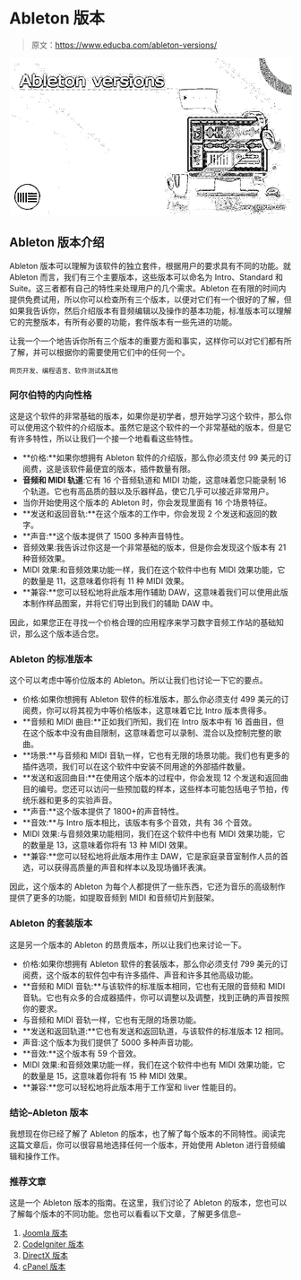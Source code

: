 # Ableton 版本

> 原文：<https://www.educba.com/ableton-versions/>

![Ableton versions](img/f557ffccb8fc667a1e654e8f41301076.png)



## Ableton 版本介绍

Ableton 版本可以理解为该软件的独立套件，根据用户的要求具有不同的功能。就 Ableton 而言，我们有三个主要版本，这些版本可以命名为 Intro、Standard 和 Suite。这三者都有自己的特性来处理用户的几个需求。Ableton 在有限的时间内提供免费试用，所以你可以检查所有三个版本，以便对它们有一个很好的了解，但如果我告诉你，然后介绍版本有音频编辑以及操作的基本功能，标准版本可以理解它的完整版本，有所有必要的功能，套件版本有一些先进的功能。

让我一个一个地告诉你所有三个版本的重要方面和事实，这样你可以对它们都有所了解，并可以根据你的需要使用它们中的任何一个。

<small>网页开发、编程语言、软件测试&其他</small>

### 阿尔伯特的内向性格

这是这个软件的非常基础的版本，如果你是初学者，想开始学习这个软件，那么你可以使用这个软件的介绍版本。虽然它是这个软件的一个非常基础的版本，但是它有许多特性，所以让我们一个接一个地看看这些特性。

*   **价格:**如果你想拥有 Ableton 软件的介绍版，那么你必须支付 99 美元的订阅费，这是该软件最便宜的版本，插件数量有限。
*   **音频和 MIDI 轨道**:它有 16 个音频轨道和 MIDI 功能，这意味着您只能录制 16 个轨道。它也有高品质的鼓以及乐器样品，使它几乎可以接近非常用户。
*   当你开始使用这个版本的 Ableton 时，你会发现里面有 16 个场景特征。
*   **发送和返回音轨:**在这个版本的工作中，你会发现 2 个发送和返回的数字。
*   **声音:**这个版本提供了 1500 多种声音特性。
*   音频效果:我告诉过你这是一个非常基础的版本，但是你会发现这个版本有 21 种音频效果。
*   MIDI 效果:和音频效果功能一样，我们在这个软件中也有 MIDI 效果功能，它的数量是 11，这意味着你将有 11 种 MIDI 效果。
*   **兼容:**您可以轻松地将此版本用作辅助 DAW，这意味着我们可以使用此版本制作样品图案，并将它们导出到我们的辅助 DAW 中。

因此，如果您正在寻找一个价格合理的应用程序来学习数字音频工作站的基础知识，那么这个版本适合您。

### Ableton 的标准版本

这个可以考虑中等价位版本的 Ableton。所以让我们也讨论一下它的要点。

*   价格:如果你想拥有 Ableton 软件的标准版本，那么你必须支付 499 美元的订阅费，你可以将其视为中等价格版本，这意味着它比 Intro 版本贵得多。
*   **音频和 MIDI 曲目:**正如我们所知，我们在 Intro 版本中有 16 首曲目，但在这个版本中没有曲目限制，这意味着您可以录制、混合以及控制完整的歌曲。
*   **场景:**与音频和 MIDI 音轨一样，它也有无限的场景功能。我们也有更多的插件选项，我们可以在这个软件中安装不同用途的外部插件数量。
*   **发送和返回曲目:**在使用这个版本的过程中，你会发现 12 个发送和返回曲目的编号。您还可以访问一些预加载的样本，这些样本可能包括电子节拍，传统乐器和更多的实验声音。
*   **声音:**这个版本提供了 1800+的声音特性。
*   **音效:**与 Intro 版本相比，该版本有多个音效，共有 36 个音效。
*   MIDI 效果:与音频效果功能相同，我们在这个软件中也有 MIDI 效果功能，它的数量是 13，这意味着你将有 13 种 MIDI 效果。
*   **兼容:**您可以轻松地将此版本用作主 DAW，它是家庭录音室制作人员的首选，可以获得高质量的声音和样本以及现场循环表演。

因此，这个版本的 Ableton 为每个人都提供了一些东西，它还为音乐的高级制作提供了更多的功能，如提取音频到 MIDI 和音频切片到鼓架。

### Ableton 的套装版本

这是另一个版本的 Ableton 的昂贵版本，所以让我们也来讨论一下。

*   价格:如果你想拥有 Ableton 软件的套装版本，那么你必须支付 799 美元的订阅费，这个版本的软件包中有许多插件、声音和许多其他高级功能。
*   **音频和 MIDI 音轨:**与该软件的标准版本相同，它也有无限的音频和 MIDI 音轨。它也有众多的合成器插件，你可以调整以及调整，找到正确的声音按照你的要求。
*   与音频和 MIDI 音轨一样，它也有无限的场景功能。
*   **发送和返回轨道:**它也有发送和返回轨道，与该软件的标准版本 12 相同。
*   声音:这个版本为我们提供了 5000 多种声音功能。
*   **音效:**这个版本有 59 个音效。
*   MIDI 效果:和音频效果功能一样，我们在这个软件中也有 MIDI 效果功能，它的数量是 15，这意味着你将有 15 种 MIDI 效果。
*   **兼容:**您可以轻松地将此版本用于工作室和 liver 性能目的。

### 结论–Ableton 版本

我想现在你已经了解了 Ableton 的版本，也了解了每个版本的不同特性。阅读完这篇文章后，你可以很容易地选择任何一个版本，开始使用 Ableton 进行音频编辑和操作工作。

### 推荐文章

这是一个 Ableton 版本的指南。在这里，我们讨论了 Ableton 的版本，您也可以了解每个版本的不同功能。您也可以看看以下文章，了解更多信息–

1.  [Joomla 版本](https://www.educba.com/joomla-version/)
2.  [CodeIgniter 版本](https://www.educba.com/codeigniter-version/)
3.  [DirectX 版本](https://www.educba.com/directx-versions/)
4.  [cPanel 版本](https://www.educba.com/cpanel-version/)





